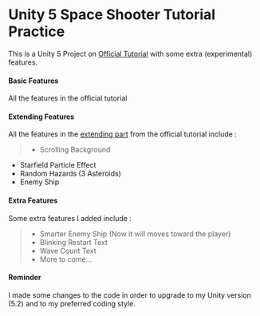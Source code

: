 # Unity 5 Space Shooter Tutorial Practice #
This is a Unity 5 Project on [Official Tutorial](https://unity3d.com/learn/tutorials/projects/space-shooter-tutorial) with some extra (experimental) features.

#### Basic Features

All the features in the official tutorial

#### Extending Features

All the features in the [extending part](https://unity3d.com/learn/tutorials/projects/space-shooter-tutorial/extending-space-shooter-enemies-more-hazards?playlist=17147) from the official tutorial include :

>* Scrolling Background
* Starfield Particle Effect
* Random Hazards (3 Asteroids)
* Enemy Ship

#### Extra Features

Some extra features I added include :

>* Smarter Enemy Ship (Now it will moves toward the player)
>* Blinking Restart Text
>* Wave Count Text
>* More to come...


#### Reminder

 I made some changes to the code in order to upgrade to my Unity version (5.2) and to my preferred coding style.
